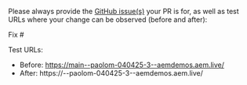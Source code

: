 Please always provide the [GitHub issue(s)](../issues) your PR is for, as well as test URLs where your change can be observed (before and after):

Fix #<gh-issue-id>

Test URLs:
- Before: https://main--paolom-040425-3--aemdemos.aem.live/
- After: https://<branch>--paolom-040425-3--aemdemos.aem.live/

